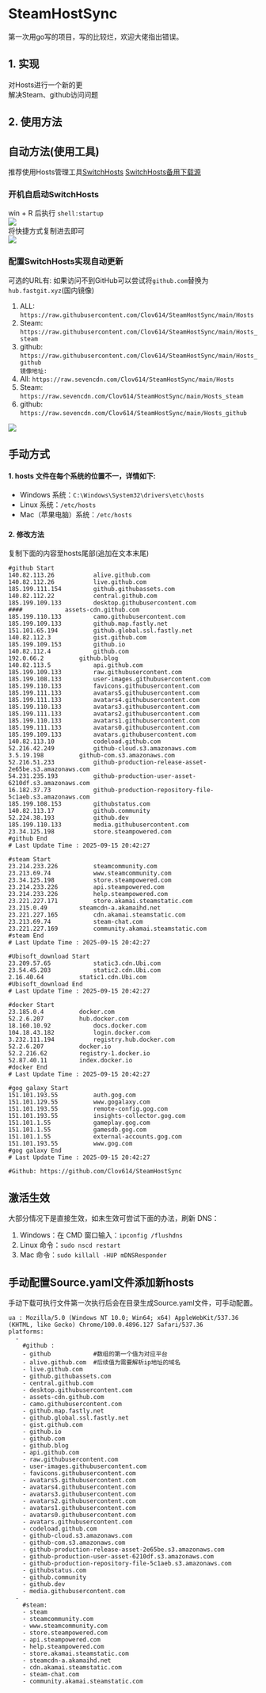 # SteamHostSync
第一次用go写的项目，写的比较烂，欢迎大佬指出错误。

## 1. 实现
对Hosts进行一个新的更  
解决Steam、github访问问题

## 2. 使用方法
## 自动方法(使用工具)
推荐使用Hosts管理工具[SwitchHosts](https://github.com/oldj/SwitchHosts) 
[SwitchHosts备用下载源](https://nas.iaimi.info/s/nT5pb8jMQp32QwB)
### 开机自启动SwitchHosts
win + R 后执行 `shell:startup`    
![](/img/1.png)  
将快捷方式复制进去即可  
![](/img/2.png)  
### 配置SwitchHosts实现自动更新  
可选的URL有:
如果访问不到GitHub可以尝试将`github.com`替换为`hub.fastgit.xyz`(国内镜像)
1. ALL: `https://raw.githubusercontent.com/Clov614/SteamHostSync/main/Hosts`  
2. Steam: `https://raw.githubusercontent.com/Clov614/SteamHostSync/main/Hosts_steam`  
3. github: `https://raw.githubusercontent.com/Clov614/SteamHostSync/main/Hosts_github`    
`镜像地址:`
4. All: `https://raw.sevencdn.com/Clov614/SteamHostSync/main/Hosts`  
5. Steam: `https://raw.sevencdn.com/Clov614/SteamHostSync/main/Hosts_steam`  
6. github: `https://raw.sevencdn.com/Clov614/SteamHostSync/main/Hosts_github`  

![](/img/3.png)

## 手动方式
#### 1. hosts 文件在每个系统的位置不一，详情如下:
- Windows 系统：`C:\Windows\System32\drivers\etc\hosts`
- Linux 系统：`/etc/hosts`
- Mac（苹果电脑）系统：`/etc/hosts`

#### 2. 修改方法
复制下面的内容至hosts尾部(追加在文本末尾)

```
#github Start
140.82.113.26			alive.github.com
140.82.112.26			live.github.com
185.199.111.154			github.githubassets.com
140.82.112.22			central.github.com
185.199.109.133			desktop.githubusercontent.com
####			assets-cdn.github.com
185.199.110.133			camo.githubusercontent.com
185.199.109.133			github.map.fastly.net
151.101.65.194			github.global.ssl.fastly.net
140.82.112.3			gist.github.com
185.199.109.153			github.io
140.82.112.4			github.com
192.0.66.2			github.blog
140.82.113.5			api.github.com
185.199.109.133			raw.githubusercontent.com
185.199.108.133			user-images.githubusercontent.com
185.199.110.133			favicons.githubusercontent.com
185.199.111.133			avatars5.githubusercontent.com
185.199.111.133			avatars4.githubusercontent.com
185.199.110.133			avatars3.githubusercontent.com
185.199.111.133			avatars2.githubusercontent.com
185.199.110.133			avatars1.githubusercontent.com
185.199.111.133			avatars0.githubusercontent.com
185.199.109.133			avatars.githubusercontent.com
140.82.113.10			codeload.github.com
52.216.42.249			github-cloud.s3.amazonaws.com
3.5.19.198			github-com.s3.amazonaws.com
52.216.51.233			github-production-release-asset-2e65be.s3.amazonaws.com
54.231.235.193			github-production-user-asset-6210df.s3.amazonaws.com
16.182.37.73			github-production-repository-file-5c1aeb.s3.amazonaws.com
185.199.108.153			githubstatus.com
140.82.113.17			github.community
52.224.38.193			github.dev
185.199.110.133			media.githubusercontent.com
23.34.125.198			store.steampowered.com
#github End
# Last Update Time : 2025-09-15 20:42:27 

#steam Start
23.214.233.226			steamcommunity.com
23.213.69.74			www.steamcommunity.com
23.34.125.198			store.steampowered.com
23.214.233.226			api.steampowered.com
23.214.233.226			help.steampowered.com
23.221.227.171			store.akamai.steamstatic.com
23.215.0.49			steamcdn-a.akamaihd.net
23.221.227.165			cdn.akamai.steamstatic.com
23.213.69.74			steam-chat.com
23.221.227.169			community.akamai.steamstatic.com
#steam End
# Last Update Time : 2025-09-15 20:42:27 

#Ubisoft_download Start
23.209.57.65			static3.cdn.Ubi.com
23.54.45.203			static2.cdn.Ubi.com
2.16.40.64			static1.cdn.Ubi.com
#Ubisoft_download End
# Last Update Time : 2025-09-15 20:42:27 

#docker Start
23.185.0.4			docker.com
52.2.6.207			hub.docker.com
18.160.10.92			docs.docker.com
104.18.43.182			login.docker.com
3.232.111.194			registry.hub.docker.com
52.2.6.207			docker.io
52.2.216.62			registry-1.docker.io
52.87.40.11			index.docker.io
#docker End
# Last Update Time : 2025-09-15 20:42:27 

#gog galaxy Start
151.101.193.55			auth.gog.com
151.101.129.55			www.gogalaxy.com
151.101.193.55			remote-config.gog.com
151.101.193.55			insights-collector.gog.com
151.101.1.55			gameplay.gog.com
151.101.1.55			gamesdb.gog.com
151.101.1.55			external-accounts.gog.com
151.101.193.55			www.gog.com
#gog galaxy End
# Last Update Time : 2025-09-15 20:42:27 

#Github: https://github.com/Clov614/SteamHostSync

```

## 激活生效
大部分情况下是直接生效，如未生效可尝试下面的办法，刷新 DNS：
1. Windows：在 CMD 窗口输入：`ipconfig /flushdns`
2. Linux 命令：`sudo nscd restart`
3. Mac 命令：`sudo killall -HUP mDNSResponder`  

## 手动配置Source.yaml文件添加新hosts  
手动下载可执行文件第一次执行后会在目录生成Source.yaml文件，可手动配置。  

```
ua : Mozilla/5.0 (Windows NT 10.0; Win64; x64) AppleWebKit/537.36 (KHTML, like Gecko) Chrome/100.0.4896.127 Safari/537.36
platforms:
  -
    #github :
    - github            #数组的第一个值为对应平台
    - alive.github.com  #后续值为需要解析ip地址的域名
    - live.github.com
    - github.githubassets.com
    - central.github.com
    - desktop.githubusercontent.com
    - assets-cdn.github.com
    - camo.githubusercontent.com
    - github.map.fastly.net
    - github.global.ssl.fastly.net
    - gist.github.com
    - github.io
    - github.com
    - github.blog
    - api.github.com
    - raw.githubusercontent.com
    - user-images.githubusercontent.com
    - favicons.githubusercontent.com
    - avatars5.githubusercontent.com
    - avatars4.githubusercontent.com
    - avatars3.githubusercontent.com
    - avatars2.githubusercontent.com
    - avatars1.githubusercontent.com
    - avatars0.githubusercontent.com
    - avatars.githubusercontent.com
    - codeload.github.com
    - github-cloud.s3.amazonaws.com
    - github-com.s3.amazonaws.com
    - github-production-release-asset-2e65be.s3.amazonaws.com
    - github-production-user-asset-6210df.s3.amazonaws.com
    - github-production-repository-file-5c1aeb.s3.amazonaws.com
    - githubstatus.com
    - github.community
    - github.dev
    - media.githubusercontent.com
  -
    #steam:
    - steam
    - steamcommunity.com
    - www.steamcommunity.com
    - store.steampowered.com
    - api.steampowered.com
    - help.steampowered.com
    - store.akamai.steamstatic.com
    - steamcdn-a.akamaihd.net
    - cdn.akamai.steamstatic.com
    - steam-chat.com
    - community.akamai.steamstatic.com
```
